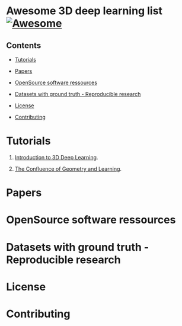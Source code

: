 # Awesome 3D deep learning list [![Awesome](https://cdn.rawgit.com/sindresorhus/awesome/d7305f38d29fed78fa85652e3a63e154dd8e8829/media/badge.svg)](https://github.com/sindresorhus/awesome)

## Contents

- [Tutorials](#tutorials)

- [Papers](#papers)

- [OpenSource software ressources](#opensource)

- [Datasets with ground truth - Reproducible research](#dataset)

- [License](#license)

- [Contributing](#contributing)

<a name="tutorials"></a>
# Tutorials
1. [Introduction to 3D Deep Learning](http://ai.stanford.edu/~haosu/slides/IntroTo3DDL.pdf).

2. [The Confluence of Geometry and Learning](http://bair.berkeley.edu/blog/2017/07/11/confluence-of-geometry-and-learning/).

<a name="papers"></a>
# Papers

<a name="opensource"></a>
# OpenSource software ressources

<a name="dataset"></a>
# Datasets with ground truth - Reproducible research

<a name="license"></a>
# License

<a name="contributing"></a>
# Contributing

